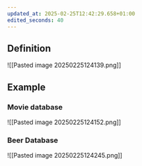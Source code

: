 ```yaml
---
updated_at: 2025-02-25T12:42:29.658+01:00
edited_seconds: 40
---
```

## Definition
![[Pasted image 20250225124139.png]]

## Example
### Movie database
![[Pasted image 20250225124152.png]]
### Beer Database
![[Pasted image 20250225124245.png]]

